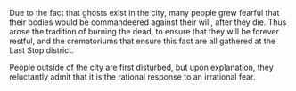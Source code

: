 Due to the fact that ghosts exist in the city, many people grew fearful that their bodies would be commandeered against their will, after they die. Thus arose the tradition of burning the dead, to ensure that they will be forever restful, and the crematoriums that ensure this fact are all gathered at the Last Stop district.

People outside of the city are first disturbed, but upon explanation, they reluctantly admit that it is the rational response to an irrational fear.